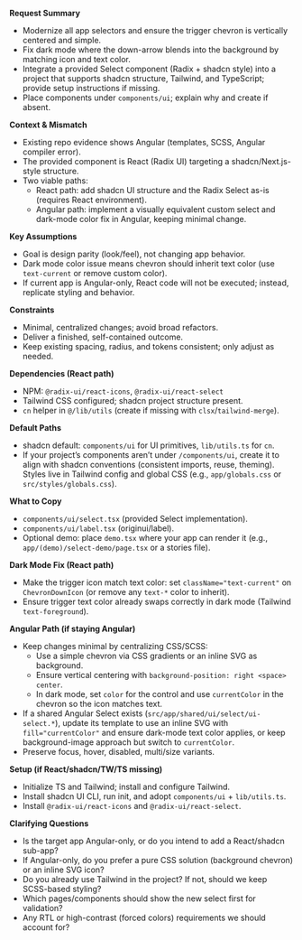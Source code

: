 **Request Summary**
- Modernize all app selectors and ensure the trigger chevron is vertically centered and simple.
- Fix dark mode where the down-arrow blends into the background by matching icon and text color.
- Integrate a provided Select component (Radix + shadcn style) into a project that supports shadcn structure, Tailwind, and TypeScript; provide setup instructions if missing.
- Place components under `components/ui`; explain why and create if absent.

**Context & Mismatch**
- Existing repo evidence shows Angular (templates, SCSS, Angular compiler error).
- The provided component is React (Radix UI) targeting a shadcn/Next.js-style structure.
- Two viable paths:
  - React path: add shadcn UI structure and the Radix Select as-is (requires React environment).
  - Angular path: implement a visually equivalent custom select and dark-mode color fix in Angular, keeping minimal change.

**Key Assumptions**
- Goal is design parity (look/feel), not changing app behavior.
- Dark mode color issue means chevron should inherit text color (use `text-current` or remove custom color).
- If current app is Angular-only, React code will not be executed; instead, replicate styling and behavior.

**Constraints**
- Minimal, centralized changes; avoid broad refactors.
- Deliver a finished, self-contained outcome.
- Keep existing spacing, radius, and tokens consistent; only adjust as needed.

**Dependencies (React path)**
- NPM: `@radix-ui/react-icons`, `@radix-ui/react-select`
- Tailwind CSS configured; shadcn project structure present.
- `cn` helper in `@/lib/utils` (create if missing with `clsx`/`tailwind-merge`).

**Default Paths**
- shadcn default: `components/ui` for UI primitives, `lib/utils.ts` for `cn`.
- If your project’s components aren’t under `/components/ui`, create it to align with shadcn conventions (consistent imports, reuse, theming). Styles live in Tailwind config and global CSS (e.g., `app/globals.css` or `src/styles/globals.css`).

**What to Copy**
- `components/ui/select.tsx` (provided Select implementation).
- `components/ui/label.tsx` (originui/label).
- Optional demo: place `demo.tsx` where your app can render it (e.g., `app/(demo)/select-demo/page.tsx` or a stories file).

**Dark Mode Fix (React path)**
- Make the trigger icon match text color: set `className="text-current"` on `ChevronDownIcon` (or remove any `text-*` color to inherit).
- Ensure trigger text color already swaps correctly in dark mode (Tailwind `text-foreground`).

**Angular Path (if staying Angular)**
- Keep changes minimal by centralizing CSS/SCSS:
  - Use a simple chevron via CSS gradients or an inline SVG as background.
  - Ensure vertical centering with `background-position: right <space> center`.
  - In dark mode, set `color` for the control and use `currentColor` in the chevron so the icon matches text.
- If a shared Angular Select exists (`src/app/shared/ui/select/ui-select.*`), update its template to use an inline SVG with `fill="currentColor"` and ensure dark-mode text color applies, or keep background-image approach but switch to `currentColor`.
- Preserve focus, hover, disabled, multi/size variants.

**Setup (if React/shadcn/TW/TS missing)**
- Initialize TS and Tailwind; install and configure Tailwind.
- Install shadcn UI CLI, run init, and adopt `components/ui` + `lib/utils.ts`.
- Install `@radix-ui/react-icons` and `@radix-ui/react-select`.

**Clarifying Questions**
- Is the target app Angular-only, or do you intend to add a React/shadcn sub-app?
- If Angular-only, do you prefer a pure CSS solution (background chevron) or an inline SVG icon?
- Do you already use Tailwind in the project? If not, should we keep SCSS-based styling?
- Which pages/components should show the new select first for validation?
- Any RTL or high-contrast (forced colors) requirements we should account for?

